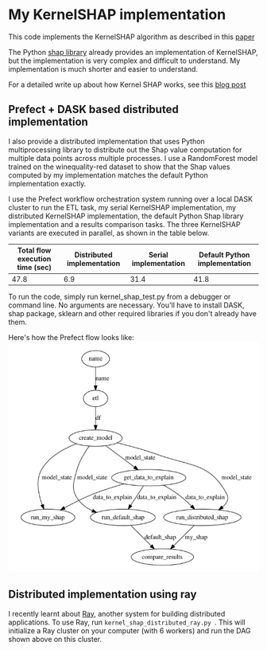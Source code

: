 # My KernelSHAP implementation

This code implements the KernelSHAP algorithm as described in this [paper](https://arxiv.org/pdf/1705.07874.pdf) 

The Python [shap library](https://github.com/slundberg/shap) already provides an implementation of KernelSHAP, but the implementation is very complex and difficult to understand. My implementation is much shorter and easier to understand. 

For a detailed write up about how Kernel SHAP works, see this [blog post](https://www.telesens.co/2020/09/17/kernel-shap/)

## Prefect + DASK based distributed implementation
I also provide a distributed implementation that uses Python multiprocessing library to distribute out the Shap value computation for multiple data points across multiple processes. I use a RandomForest model trained on the winequality-red dataset to show that the Shap values computed by my implementation matches the default Python implementation exactly.

I use the Prefect workflow orchestration system running over a local DASK cluster to run the ETL task, my serial KernelSHAP implementation, my distributed KernelSHAP implementation, the default Python Shap library implementation and a results comparison tasks. The three KernelSHAP variants are executed in parallel, as shown in the table below.


Total flow execution time (sec) | Distributed implementation | Serial implementation | Default Python implementation 
--- | --- | --- | ---
47.8 | 6.9 | 31.4 | 41.8

To run the code, simply run kernel_shap_test.py from a debugger or command line. No arguments are necessary. You'll have to install DASK, shap package, sklearn and other required libraries if you don't already have them. 

Here's how the Prefect flow looks like:
![](images/prefect_flow.png)

## Distributed implementation using ray
I recently learnt about [Ray](https://docs.ray.io/en/master/ray-overview/index.html), another system for building distributed applications. To use Ray, run `kernel_shap_distributed_ray.py `. This will initialize a Ray cluster on your computer (with 6 workers) and run the DAG shown above on this cluster. 